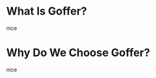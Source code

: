 What Is Goffer?
=======================
nice

Why Do We Choose Goffer?
=======================
nice
